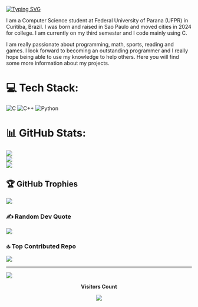 <a href="https://git.io/typing-svg"><img src="https://readme-typing-svg.demolab.com?font=Fira+Code&size=30&pause=1000&width=435&lines=My+name+is+Davi+Manzini;Welcome+to+my+profile!" alt="Typing SVG" /></a>

I am a Computer Science student at Federal University of Parana (UFPR) in Curitiba, Brazil. I was born and raised in Sao Paulo and moved cities in 2024 for college. I am currently on my third semester and I code mainly using C.

I am really passionate about programming, math, sports, reading and games. I look forward to becoming an outstanding programmer and I really hope being able to use my knowledge to help others. Here you will find some more information about my projects.


# 💻 Tech Stack:
![C](https://img.shields.io/badge/c-%2300599C.svg?style=for-the-badge&logo=c&logoColor=white) ![C++](https://img.shields.io/badge/c++-%2300599C.svg?style=for-the-badge&logo=c%2B%2B&logoColor=white) ![Python](https://img.shields.io/badge/python-3670A0?style=for-the-badge&logo=python&logoColor=ffdd54)
# 📊 GitHub Stats:
![](https://github-readme-stats.vercel.app/api?username=davimanzini&theme=merko&hide_border=false&include_all_commits=true&count_private=true)<br/>
![](https://nirzak-streak-stats.vercel.app/?user=davimanzini&theme=merko&hide_border=false)<br/>
![](https://github-readme-stats.vercel.app/api/top-langs/?username=davimanzini&theme=merko&hide_border=false&include_all_commits=true&count_private=true&layout=compact)


## 🏆 GitHub Trophies
![](https://github-profile-trophy.vercel.app/?username=davimanzini&theme=radical&no-frame=true&no-bg=false&margin-w=4)

### ✍️ Random Dev Quote
![](https://quotes-github-readme.vercel.app/api?type=horizontal&theme=radical)

### 🔝 Top Contributed Repo
![](https://github-contributor-stats.vercel.app/api?username=davimanzini&limit=5&theme=dark&combine_all_yearly_contributions=true)

---
[![](https://visitcount.itsvg.in/api?id=davimanzini&icon=0&color=0)](https://visitcount.itsvg.in)


<div align="center">
  <p><b>Visitors Count</b></p>
  <img src="https://profile-counter.glitch.me/davimanzini/count.svg" />
</div>
